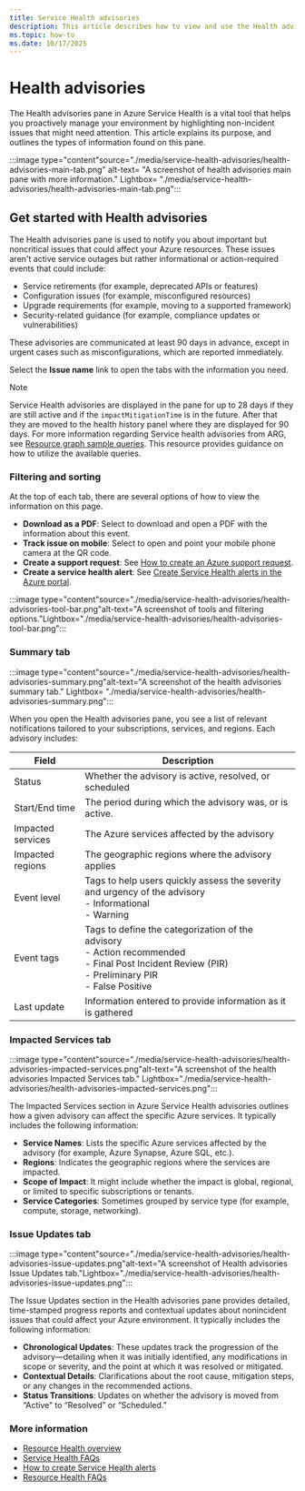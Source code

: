```yaml
---
title: Service Health advisories
description: This article describes how to view and use the Health advisories pane in Azure Service Health
ms.topic: how-to
ms.date: 10/17/2025
---
```


# Health advisories 

The Health advisories pane in Azure Service Health is a vital tool that helps you proactively manage your environment by highlighting non-incident issues that might need attention. This article explains its purpose, and outlines the types of information found on this pane.

:::image type="content"source="./media/service-health-advisories/health-advisories-main-tab.png" alt-text= "A screenshot of health advisories main pane with more information." Lightbox= "./media/service-health-advisories/health-advisories-main-tab.png":::

## Get started with Health advisories

The Health advisories pane is used to notify you about important but noncritical issues that could affect your Azure resources. These issues aren't active service outages but rather informational or action-required events that could include:
- Service retirements (for example, deprecated APIs or features)
- Configuration issues (for example, misconfigured resources)
- Upgrade requirements (for example, moving to a supported framework)
- Security-related guidance (for example, compliance updates or vulnerabilities)

These advisories are communicated at least 90 days in advance, except in urgent cases such as misconfigurations, which are reported immediately.

Select the **Issue name** link to open the tabs with the information you need.

>[!Note]
>Service Health advisories are displayed in the pane for up to 28 days if they are still active and if the `impactMitigationTime` is in the future. After that they are moved to the health history panel where they are displayed for 90 days. 
>For more information regarding Service health advisories from ARG, see [Resource graph sample queries](resource-graph-samples.md). This resource provides guidance on how to utilize the available queries.


### Filtering and sorting
At the top of each tab, there are several options of how to view the information on this page.

- **Download as a PDF**: Select to download and open a PDF with the information about this event.
- **Track issue on mobile**: Select to open and point your mobile phone camera at the QR code.
- **Create a support request**: See [How to create an Azure support request](/azure/azure-portal/supportability/how-to-create-azure-support-request).
- **Create a service health alert**: See [Create Service Health alerts in the Azure portal](alerts-activity-log-service-notifications-portal.md).


 :::image type="content"source="./media/service-health-advisories/health-advisories-tool-bar.png"alt-text="A screenshot of tools and filtering options."Lightbox="./media/service-health-advisories/health-advisories-tool-bar.png":::
 

### Summary tab

:::image type="content"source="./media/service-health-advisories/health-advisories-summary.png"alt-text="A screenshot of the health advisories summary tab." Lightbox= "./media/service-health-advisories/health-advisories-summary.png":::

When you open the Health advisories pane, you see a list of relevant notifications tailored to your subscriptions, services, and regions. Each advisory includes:


|Field  |Description |
|---------|---------|
|Status   |Whether the advisory is active, resolved, or scheduled         |
|Start/End time    |The period during which the advisory was, or is active.         |
|Impacted services | The Azure services affected by the advisory       |
|Impacted regions  |The geographic regions where the advisory applies         |
|Event level  | Tags to help users quickly assess the severity and urgency of the advisory <br> - Informational <br>- Warning     |
|Event tags   | Tags to define the categorization of the advisory <br>- Action recommended<br> - Final Post Incident Review (PIR)<br> - Preliminary PIR<br> - False Positive        |
|Last update  | Information entered to provide information as it is gathered        |

### Impacted Services tab

:::image type="content"source="./media/service-health-advisories/health-advisories-impacted-services.png"alt-text="A screenshot of the health advisories Impacted Services tab." Lightbox="./media/service-health-advisories/health-advisories-impacted-services.png":::

The Impacted Services section in Azure Service Health advisories outlines how a given advisory can affect the specific Azure services. It typically includes the following information:

- **Service Names**: Lists the specific Azure services affected by the advisory (for example, Azure Synapse, Azure SQL, etc.).
- **Regions**: Indicates the geographic regions where the services are impacted.
- **Scope of Impact**: It might include whether the impact is global, regional, or limited to specific subscriptions or tenants.
- **Service Categories**: Sometimes grouped by service type (for example, compute, storage, networking).


### Issue Updates tab

:::image type="content"source="./media/service-health-advisories/health-advisories-issue-updates.png"alt-text="A screenshot of Health advisories Issue Updates tab."Lightbox="./media/service-health-advisories/health-advisories-issue-updates.png":::

The Issue Updates section in the Health advisories pane provides detailed, time-stamped progress reports and contextual updates about nonincident issues that could affect your Azure environment. It typically includes the following information:
- **Chronological Updates**: These updates track the progression of the advisory—detailing when it was initially identified, any modifications in scope or severity, and the point at which it was resolved or mitigated.
- **Contextual Details**: Clarifications about the root cause, mitigation steps, or any changes in the recommended actions.
- **Status Transitions**: Updates on whether the advisory is moved from “Active” to “Resolved” or “Scheduled.”




### More information

- [Resource Health overview](resource-health-overview.md)
- [Service Health FAQs](service-health-faq.yml)
- [How to create Service Health alerts](alerts-activity-log-service-notifications-portal.md)
- [Resource Health FAQs](resource-health-faq.yml)

